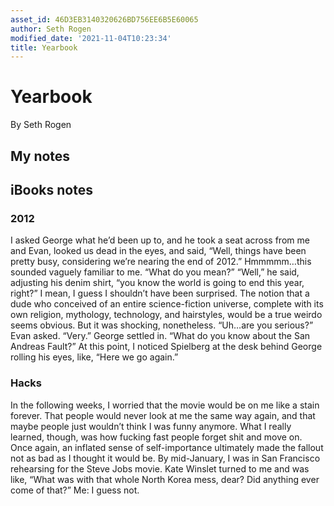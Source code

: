 ```yaml
---
asset_id: 46D3EB3140320626BD756EE6B5E60065
author: Seth Rogen
modified_date: '2021-11-04T10:23:34'
title: Yearbook
---
```


# Yearbook

By Seth Rogen

## My notes <a name="my_notes_dont_delete"></a>



## iBooks notes <a name="ibooks_notes_dont_delete"></a>

### 2012

I asked George what he’d been up to, and he took a seat across from me and Evan, looked us dead in the eyes, and said, “Well, things have been pretty busy, considering we’re nearing the end of 2012.”
Hmmmmm…this sounded vaguely familiar to me. “What do you mean?”
“Well,” he said, adjusting his denim shirt, “you know the world is going to end this year, right?”
I mean, I guess I shouldn’t have been surprised. The notion that a dude who conceived of an entire science-fiction universe, complete with its own religion, mythology, technology, and hairstyles, would be a true weirdo seems obvious. But it was shocking, nonetheless.
“Uh…are you serious?” Evan asked.
“Very.” George settled in. “What do you know about the San Andreas Fault?”
At this point, I noticed Spielberg at the desk behind George rolling his eyes, like, “Here we go again.”

### Hacks

In the following weeks, I worried that the movie would be on me like a stain forever. That people would never look at me the same way again, and that maybe people just wouldn’t think I was funny anymore. What I really learned, though, was how fucking fast people forget shit and move on. Once again, an inflated sense of self-importance ultimately made the fallout not as bad as I thought it would be. By mid-January, I was in San Francisco rehearsing for the Steve Jobs movie. Kate Winslet turned to me and was like, “What was with that whole North Korea mess, dear? Did anything ever come of that?”
Me: I guess not.